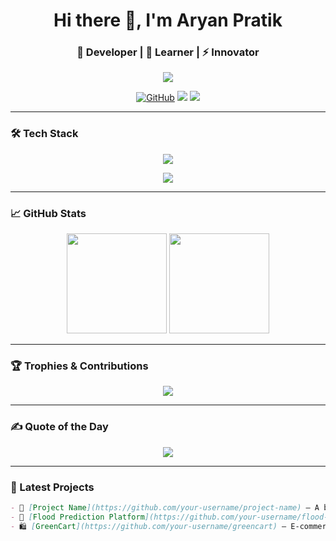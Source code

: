 <h1 align="center">Hi there 👋, I'm Aryan Pratik</h1>
<h3 align="center">🚀 Developer | 🌱 Learner | ⚡ Innovator</h3>

<p align="center">
  <img src="https://readme-typing-svg.herokuapp.com/?lines=Code.%20Create.%20Collaborate.;Building%20cool%20things%20since%20[Year]!&center=true&width=500&height=50">
</p>

<p align="center">
  <a href="https://github.com/your-username"><img src="https://img.shields.io/github/followers/your-username?label=Followers&style=social" alt="GitHub"></a>
  <a href="https://www.linkedin.com/in/your-linkedin/"><img src="https://img.shields.io/badge/-LinkedIn-blue?style=flat-square&logo=Linkedin&logoColor=white"/></a>
  <a href="mailto:your.email@example.com"><img src="https://img.shields.io/badge/-Email-c14438?style=flat-square&logo=Gmail&logoColor=white"/></a>
</p>

---

### 🛠️ Tech Stack
<p align="center">
  <img src="https://skillicons.dev/icons?i=python,react,nodejs,express,flask,mongodb,mysql,html,css,js,git,github" />
</p>

<p align="center">
  <img src="https://github-readme-activity-graph.cyclic.app/graph?username=your-username&theme=react-dark&hide_border=true" />
</p>


---

### 📈 GitHub Stats
<p align="center">
  <img src="https://github-readme-stats.vercel.app/api?username=your-username&show_icons=true&theme=radical" height="160"/>
  <img src="https://github-readme-streak-stats.herokuapp.com?user=your-username&theme=radical" height="160"/>
</p>

---

### 🏆 Trophies & Contributions
<p align="center">
  <img src="https://github-profile-trophy.vercel.app/?username=your-username&theme=algolia&margin-w=15" />
</p>

---

### ✍️ Quote of the Day
<p align="center">
  <img src="https://quotes-github-readme.vercel.app/api?type=horizontal&theme=tokyonight" />
</p>

---

### 🔗 Latest Projects
```markdown
- 🎯 [Project Name](https://github.com/your-username/project-name) — A brief one-liner.
- 🌊 [Flood Prediction Platform](https://github.com/your-username/flood-predict) — Real-time ML-powered system.
- 🛍️ [GreenCart](https://github.com/your-username/greencart) — E-commerce with real-world impact.
